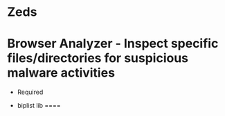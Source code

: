 Zeds
====
Browser Analyzer - Inspect specific files/directories for suspicious malware activities
====
* Required
- biplist lib
====



